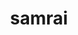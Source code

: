 ---
title: "samrai"
layout: cache
categories: [package, develop]
meta: {"compilers": ["gcc@=7.5.0"], "num_specs": 6, "num_specs_by_stack": {"radiuss": 5, "root": 6}, "oss": ["ubuntu18.04"], "platforms": ["linux"], "stacks": ["radiuss", "root"], "targets": ["x86_64_v3"], "versions": ["3.12.0"]}
spec_details: [{"compiler": "gcc@=7.5.0", "hash": "4izp2ff4f5mrgizpxbzy2bbnf6yhoalf", "os": "ubuntu18.04", "platform": "linux", "size": "-", "stacks": ["radiuss", "root"], "target": "x86_64_v3", "variants": ["build_system=autotools", "~debug", "patches=7ebc13a", "~shared", "~silo"], "versions": ["3.12.0"]}, {"compiler": "gcc@=7.5.0", "hash": "5jsdr3y6kxjua7tm5wiagipsslk54xn4", "os": "ubuntu18.04", "platform": "linux", "size": "-", "stacks": ["radiuss", "root"], "target": "x86_64_v3", "variants": ["build_system=autotools", "~debug", "patches=7ebc13a", "~shared", "~silo"], "versions": ["3.12.0"]}, {"compiler": "gcc@=7.5.0", "hash": "cmj6pobnakwclssxucgknev2aakqede2", "os": "ubuntu18.04", "platform": "linux", "size": "-", "stacks": ["radiuss", "root"], "target": "x86_64_v3", "variants": ["build_system=autotools", "~debug", "patches=7ebc13a", "~shared", "~silo"], "versions": ["3.12.0"]}, {"compiler": "gcc@=7.5.0", "hash": "lbrsutbnkf2zw4p7oaitlsrs6owovxod", "os": "ubuntu18.04", "platform": "linux", "size": "-", "stacks": ["radiuss", "root"], "target": "x86_64_v3", "variants": ["build_system=autotools", "~debug", "patches=7ebc13a", "~shared", "~silo"], "versions": ["3.12.0"]}, {"compiler": "gcc@=7.5.0", "hash": "mrvt6hj2jixazv4m4s6dxj2x377efr45", "os": "ubuntu18.04", "platform": "linux", "size": "-", "stacks": ["radiuss", "root"], "target": "x86_64_v3", "variants": ["build_system=autotools", "~debug", "patches=7ebc13a", "~shared", "~silo"], "versions": ["3.12.0"]}, {"compiler": "gcc@=7.5.0", "hash": "sngzxqzs7z7rd6yfyu4xex3x7h6a2yhp", "os": "ubuntu18.04", "platform": "linux", "size": "-", "stacks": ["root"], "target": "x86_64_v3", "variants": ["build_system=autotools", "~debug", "patches=7ebc13a", "~shared", "~silo"], "versions": ["3.12.0"]}]
---